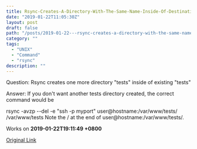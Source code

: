 ```yaml
---
title: Rsync-Creates-A-Directory-With-The-Same-Name-Inside-Of-Destination-Directory
date: "2019-01-22T11:05:30Z"
layout: post
draft: false
path: "/posts/2019-01-22---rsync-creates-a-directory-with-the-same-name-inside-of-destination-directory"
category: ""
tags:
  - "UNIX"
  - "Command"
  - "rsync"
description: ""
---
```


Question:
Rsync creates one more directory "tests" inside of existing "tests"


Answer:
If you don't want another tests directory created, the correct command would be

rsync -avzp --del -e "ssh -p myport" user@hostname:/var/www/tests/ /var/www/tests
Note the / at the end of user@hostname:/var/www/tests/.

Works on **2019-01-22T19:11:49 +0800**

[Original Link](https://serverfault.com/questions/529287/rsync-creates-a-directory-with-the-same-name-inside-of-destination-directory)
